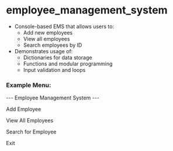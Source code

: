 # employee_management_system

- Console-based EMS that allows users to:
  - Add new employees
  - View all employees
  - Search employees by ID
- Demonstrates usage of:
  - Dictionaries for data storage
  - Functions and modular programming
  - Input validation and loops

### Example Menu:
--- Employee Management System ---

Add Employee

View All Employees

Search for Employee

Exit
